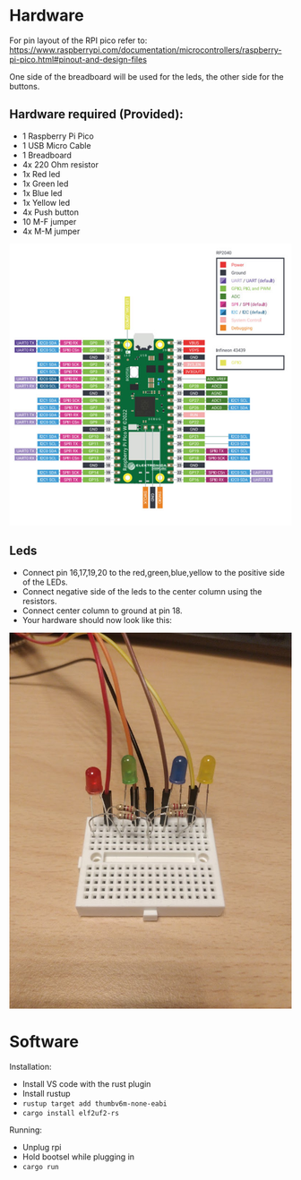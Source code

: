 # Hardware
For pin layout of the RPI pico refer to: https://www.raspberrypi.com/documentation/microcontrollers/raspberry-pi-pico.html#pinout-and-design-files

One side of the breadboard will be used for the leds, the other side for the buttons.

## Hardware required (Provided):
- 1 Raspberry Pi Pico
- 1 USB Micro Cable
- 1 Breadboard
- 4x 220 Ohm resistor
- 1x Red led
- 1x Green led
- 1x Blue led
- 1x Yellow led
- 4x Push button
- 10 M-F jumper
- 4x M-M jumper

![](readme-images/rpi.jpg)

## Leds
- Connect pin 16,17,19,20 to the red,green,blue,yellow to the positive side of the LEDs.
- Connect negative side of the leds to the center column using the resistors.
- Connect center column to ground at pin 18. 
- Your hardware should now look like this:

![](readme-images/leds.jpg)



## 


# Software

Installation:
- Install VS code with the rust plugin
- Install rustup
- `rustup target add thumbv6m-none-eabi`
- `cargo install elf2uf2-rs`

Running:
- Unplug rpi
- Hold bootsel while plugging in
- `cargo run`



